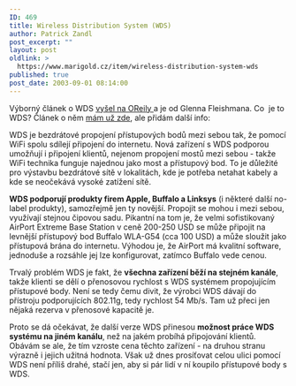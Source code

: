 ```yaml
---
ID: 469
title: Wireless Distribution System (WDS)
author: Patrick Zandl
post_excerpt: ""
layout: post
oldlink: >
  https://www.marigold.cz/item/wireless-distribution-system-wds
published: true
post_date: 2003-09-01 08:14:00
---
```

<p>
Výborný článek o WDS <A href="http://www.oreillynet.com/pub/a/wireless/2003/08/28/wireless_bridging.html" target=_blank>vyšel na OReily </A>a je od Glenna Fleishmana. Co&#160; je to WDS? Článek o něm <A href="/zacinajicim/wds030609.html">mám už zde</A>, ale přidám další info:</p>

<p>
WDS je bezdrátové propojení přístupových bodů mezi sebou tak, že pomocí WiFi spolu sdílejí připojení do internetu. Nová zařízení s WDS podporou umožňují i připojení klientů, nejenom propojení mostů mezi sebou - takže WiFi technika funguje najednou jako most a přístupový bod. To je důležité pro výstavbu bezdrátové sítě v lokalitách, kde je potřeba netahat kabely a kde se neočekává vysoké zatížení sítě. </p>

<p>
<STRONG>WDS podporují produkty firem Apple, Buffalo a Linksys</STRONG> (i některé další no-label produkty), samozřejmě jen ty novější. Propojit se mohou i mezi sebou, využívají stejnou čipovou sadu. Pikantní na tom je, že velmi sofistikovaný AirPort Extreme Base Station v ceně 200-250 USD se může připojit na levnější přístupový bod Buffalo WLA-G54 (cca 100 USD) a může sloužit jako přístupová brána do internetu. Výhodou je, že AirPort má kvalitní software, jednoduše a rozsáhle jej lze konfigurovat, zatímco Buffalo vede cenou. </p>

<p>
Trvalý problém WDS je fakt, že <STRONG>všechna zařízení běží na stejném kanále</STRONG>, takže klienti se dělí o přenosovou rychlost s WDS systémem propojujícím přístupové body. Není se tedy čemu divit, že výrobci WDS dávají do přístroju podporujících 802.11g, tedy rychlost 54 Mb/s. Tam už přeci jen nějaká rezerva v přenosové kapacitě je. </p>

<p>
Proto se dá očekávat, že další verze WDS přinesou <STRONG>možnost práce WDS systému na jiném kanálu</STRONG>, než na jakém probíhá připojování klientů. Obávám se ale, že tím vzroste cena těchto zařízení - na druhou stranu výrazně i jejich užitná hodnota. Však už dnes prosíťovat celou ulici pomocí WDS není příliš drahé, stačí jen, aby si pár lidí v ní koupilo přístupové body s WDS. </p>
